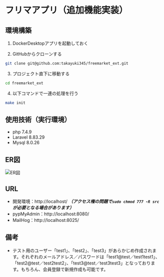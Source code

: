 # フリマアプリ（追加機能実装）

## 環境構築
1. DockerDesktopアプリを起動しておく

2. GitHubからクローンする
``` bash
git clone git@github.com:takayuki345/freemarket_ext.git
```
3. プロジェクト直下に移動する
``` bash
cd freemarket_ext
```
4. 以下コマンドで一連の処理を行う
``` bash
make init
```

## 使用技術（実行環境）
- php 7.4.9
- Laravel 8.83.29
- Mysql 8.0.26

## ER図
![ER図](ER_Diagram.jpg)

## URL
- 開発環境：http://localhost/
***（アクセス権の問題で`sudo chmod 777 -R src`が必要となる場合があります）***
- pypMyAdmin：http://localhost:8080/
- MailHog：http://localhost:8025/

## 備考
- テスト用のユーザー「test1」、「test2」、「test3」があらかじめ作成されます。それぞれのメールアドレス／パスワードは「test1@test／test1test1」、「test2@test／test2test2」、「test3@test／test3test3」となっております。もちろん、会員登録で新規作成も可能です。